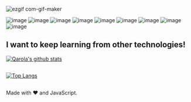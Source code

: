 ![ezgif com-gif-maker](https://user-images.githubusercontent.com/67078790/117097894-866a1000-ad32-11eb-990e-909c526855d3.gif)



![image](https://user-images.githubusercontent.com/67078790/117091526-30d93780-ad21-11eb-93af-25b60060c299.png)
![image](https://user-images.githubusercontent.com/67078790/117091614-80b7fe80-ad21-11eb-89bf-02d789096da2.png)
![image](https://user-images.githubusercontent.com/67078790/117091638-93cace80-ad21-11eb-8936-170cec43cfb3.png)
![image](https://user-images.githubusercontent.com/67078790/117091794-063bae80-ad22-11eb-9453-5bd891ae90d2.png)
![image](https://user-images.githubusercontent.com/67078790/117091590-68e07a80-ad21-11eb-813b-d6ff058c29c3.png)
![image](https://user-images.githubusercontent.com/67078790/117091711-ca084e00-ad21-11eb-91c9-2df6a982583b.png)
![image](https://user-images.githubusercontent.com/67078790/117091674-acd37f80-ad21-11eb-8d59-26cc41799d95.png)
![image](https://user-images.githubusercontent.com/67078790/117091680-b361f700-ad21-11eb-9a52-cbbf453d0836.png)
![image](https://user-images.githubusercontent.com/67078790/117091774-f1f7b180-ad21-11eb-9500-9497dd4c14d4.png)

## I want to keep learning from other technologies!


[![Qarola's github stats](https://github-readme-stats.vercel.app/api?username=Qarola&count_private=true&show_icons=true&theme=radical&hide_rank=false)](https://github.com/Qarola/github-readme-stats)


## 

[![Top Langs](https://github-readme-stats.vercel.app/api/top-langs/?username=Qarola)](https://github.com/Qarola/github-readme-stats)




##
Made with ❤️ and JavaScript.









